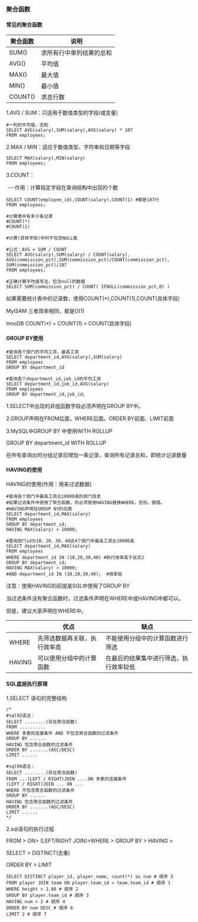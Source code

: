 ### 聚合函数

#### 常见的聚合函数

| 聚合函数 | 说明                     |
| -------- | ------------------------ |
| SUM()    | 求所有行中单列结果的总和 |
| AVG()    | 平均值                   |
| MAX()    | 最大值                   |
| MIN()    | 最小值                   |
| COUNT()  | 求总行数                 |

1.AVG / SUM：只适用于数值类型的字段(或变量)

```mysql
#一列的平均值，总和
SELECT AVG(salary),SUM(salary),AVG(salary) * 107
FROM employees;
```



2.MAX / MIN：适应于数值类型、字符串和日期等字段

```mysql
SELECT MAX(salary),MIN(salary)
FROM employees;
```



3.COUNT：

​	---作用：计算指定字段在查询结构中出现的个数

```mysql
SELECT COUNT(employee_id),COUNT(salary),COUNT(1) #都是107行
FROM employees;

#计算表中有多少条记录
#COUNT(*)
#COUNT(1)

#计算(具体字段)中时不包含NULL值

#公式：AVG = SUM / COUNT
SELECT AVG(salary),SUM(salary) / COUNT(salary),
AVG(commission_pct),SUM(commission_pct)/COUNT(commission_pct),
SUM(commission_pct)/107
FROM employees;

#正确计算平均值写法，包含null的数据
SELECT SUM(commission_pct) / COUNT( IFNULL(commission_pct,0) )
```



如果需要统计表中的记录数，使用COUNT(*),COUNT(1),COUNT(具体字段)

MyISAM  三者效率相同，都是O(1)

InnoDB   COUNT(*) = COUNT(1) > COUNT(具体字段)



#### GROUP BY使用

```mysql
#查询各个部门的平均工资，最高工资
SELECT department_id,AVG(salary),SUM(salary)
FROM employees
GROUP BY department_id

#查询各个department_id,job_id的平均工资
SELECT department_id,job_id,AVG(salary)
FROM employees
GROUP BY department_id,job_id;
```

1.SELECT中出现的非组函数字段必须声明在GROUP BY中。

2.GROUP声明在FROM后面，WHERE后面。ORDER BY前面、LIMIT前面

3.MySQL中GROUP BY 中使用WITH ROLLUP

GROUP BY department_id WITH ROLLUP

在所有查询出的分组记录后增加一条记录，查询所有记录总和，即统计记录数量



#### HAVING的使用

HAVING的使用(作用：用来过滤数据)

```mysql
#查询各个部门中最高工资比10000高的部门信息
#如果过滤条件中使用了聚合函数，则必须使用HAVING替换WHERE。否则，报错。
#HAVING声明在GROUP BY的后面
SELECT department_id,MAX(salary)
FROM employees
GROUP BY department_id;
HAVING MAX(salary) > 10000;

#查询部门id为10，20，30，40这4个部门中最高工资比10000高
SELECT department_id,MAX(salary)
FROM employees
WHERE department_id IN (10,20,30,40) #执行效率高于反式2
GROUP BY department_id;
HAVING MAX(salary) > 10000;
#AND department_id IN (10,20,30,40);  #效率低
```

注意：使用HAVING的前提是SQL中使用了GROUP BY

当过滤条件没有聚合函数时，过滤条件声明在WHERE中或HAVING中都可以。

但是，建议大家声明在WHERE中。

|        | 优点                         | 缺点                                   |
| ------ | ---------------------------- | -------------------------------------- |
| WHERE  | 先筛选数据再关联，执行效率高 | 不能使用分组中的计算函数进行筛选       |
| HAVING | 可以使用分组中的计算函数     | 在最后的结果集中进行筛选，执行效率较低 |



#### SQL底层执行原理

1.SELECT 语句的完整结构

```mysql
/*
#sql92语法：
SELECT ........(存在聚合函数)
FROM ..........
WHERE 多表的连接条件 AND 不包含聚合函数的过滤条件
GROUP BY ......
HAVING 包含聚合函数的过滤条件
ORDER BY .......(ASC/DESC)
LIMIT ......

#sql99语法：
SELECT ........(存在聚合函数)
FROM ...(LEFT / RIGHT)JOIN ....ON 多表的连接条件
(LEFT / RIGHT)JOIN ... ON ...
WHERE 不包含聚合函数的过滤条件
GROUP BY ......
HAVING 包含聚合函数的过滤条件
ORDER BY .......(ASC/DESC)
LIMIT ......
*/
```



2.sql语句的执行过程

FROM > ON> (LEFT/RIGHT JOIN)>WHERE > GROUP BY > HAVING >

 SELECT > DISTINCT(去重)

ORDER BY > LIMIT

```mysql
SELECT DISTINCT player_id, player_name, count(*) as num # 顺序 5
FROM player JOIN team ON player.team_id = team.team_id # 顺序 1
WHERE height > 1.80 # 顺序 2
GROUP BY player.team_id # 顺序 3
HAVING num > 2 # 顺序 4
ORDER BY num DESC # 顺序 6
LIMIT 2 # 顺序 7  
```

